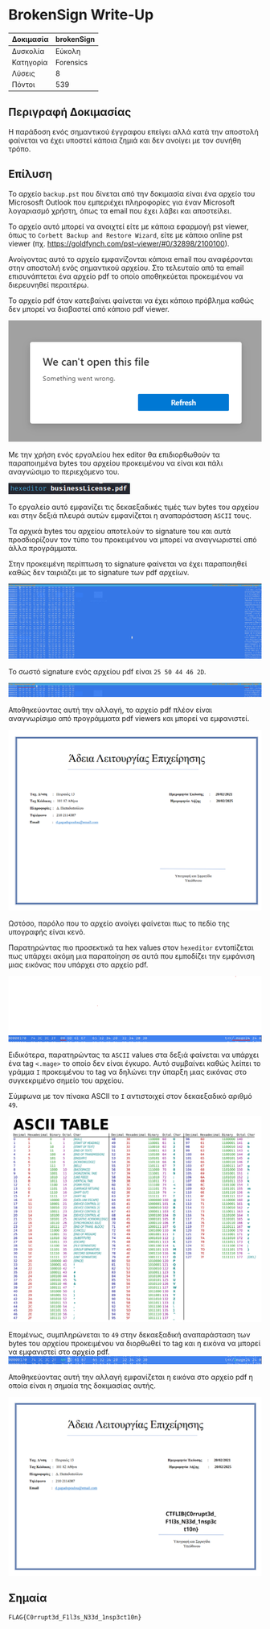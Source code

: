 # BrokenSign Write-Up


| Δοκιμασία | brokenSign |
| :------- | :----- |
| Δυσκολία | Εύκολη |
| Κατηγορία |  Forensics |
| Λύσεις | 8 |
| Πόντοι | 539 |


## Περιγραφή Δοκιμασίας
Η παράδοση ενός σημαντικού έγγραφου επείγει αλλά κατά την αποστολή φαίνεται να έχει υποστεί κάποια ζημιά και δεν ανοίγει με τον συνήθη τρόπο.


## Επίλυση
Το αρχείο `backup.pst` που δίνεται από την δοκιμασία είναι ένα αρχείο του Micrososft Outlook που εμπεριέχει πληροφορίες για έναν Microsoft λογαριασμό χρήστη, όπως τα email που έχει λάβει και αποστείλει. 

Το αρχείο αυτό μπορεί να ανοιχτεί είτε με κάποια εφαρμογή pst viewer, όπως το `Corbett Backup and Restore Wizard`, είτε με κάποιο online pst viewer (πχ. https://goldfynch.com/pst-viewer/#0/32898/2100100). 

Ανοίγοντας αυτό το αρχείο εμφανίζονται κάποια email που αναφέρονται στην αποστολή ενός σημαντικού αρχείου. Στο τελευταίο από τα email επισυνάπτεται ένα αρχείο pdf το οποίο αποθηκεύεται προκειμένου να διερευνηθεί περαιτέρω. 

Το αρχείο pdf όταν κατεβαίνει φαίνεται να έχει κάποιο πρόβλημα καθώς δεν μπορεί να διαβαστεί από κάποιο pdf viewer. 

![Alt text](./images/image.png) 

Με την χρήση ενός εργαλείου hex editor θα επιδιορθωθούν τα παραποιημένα bytes του αρχείου προκειμένου να είναι και πάλι αναγνώσιμο το περιεχόμενο του.

![Alt text](./images/image-1.png)

Το εργαλείο αυτό εμφανίζει τις δεκαεξαδικές τιμές των bytes του αρχείου και στην δεξιά πλευρά αυτών εμφανίζεται η αναπαράσταση `ASCII` τους.

Τα αρχικά bytes του αρχείου αποτελούν το signature του και αυτά προσδιορίζουν τον τύπο του προκειμένου να μπορεί να αναγνωριστεί από άλλα προγράμματα. 

Στην προκειμένη περίπτωση το signature φαίνεται να έχει παραποιηθεί καθώς δεν ταιριάζει με το signature των pdf αρχείων. 
 
![Alt text](./images/image-2.png)

Το σωστό signature ενός αρχείου pdf είναι `25 50 44 46 2D`.

![Alt text](./images/image-3.png)

Αποθηκεύοντας αυτή την αλλαγή, το αρχείο pdf πλέον είναι αναγνωρίσιμο από προγράμματα pdf viewers και μπορεί να εμφανιστεί. 

![Alt text](./images/image-4.png)

Ωστόσο, παρόλο που το αρχείο ανοίγει φαίνεται πως το πεδίο της υπογραφής είναι κενό. 

Παρατηρώντας πιο προσεκτικά τα hex values στον `hexeditor` εντοπίζεται πως υπάρχει ακόμη μια παραποίηση σε αυτά που εμποδίζει την εμφάνιση μιας εικόνας που υπάρχει στο αρχείο pdf. 

![Alt text](./images/image-5.png)

Ειδικότερα, παρατηρώντας τα `ASCII` values στα δεξιά φαίνεται να υπάρχει ένα tag `<.mage>` το οποίο δεν είναι έγκυρο. Αυτό συμβαίνει καθώς λείπει το γράμμα `I` προκειμένου το tag να δηλώνει την ύπαρξη μιας εικόνας στο συγκεκριμένο σημείο του αρχείου. 

Σύμφωνα με τον πίνακα ASCII το `I` αντιστοιχεί στον δεκαεξαδικό αριθμό `49`. 

![Alt text](./images/image-6.png)

Επομένως, συμπληρώνεται το `49` στην δεκαεξαδική αναπαράσταση των bytes του αρχείου προκειμένου να διορθωθεί το tag και η εικόνα να μπορεί να εμφανιστεί στο αρχείο pdf.
![Alt text](./images/image-7.png)

Αποθηκεύοντας αυτή την αλλαγή εμφανίζεται η εικόνα στο αρχείο pdf η οποία είναι η σημαία της δοκιμασίας αυτής. 

![Alt text](./images/image-8.png)



## Σημαία

```
FLAG{C0rrupt3d_F1l3s_N33d_1nsp3ct10n}
```

